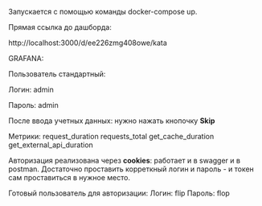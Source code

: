 Запускается с помощью команды docker-compose up.

Прямая ссылка до дашборда:

http://localhost:3000/d/ee226zmg408owe/kata

GRAFANA:

Пользователь стандартный:

Логин: admin

Пароль: admin

После ввода учетных данных: нужно нажать кнопочку **Skip**



Метрики:
request_duration
requests_total
get_cache_duration
get_external_api_duration

Авторизация реализована через **cookies**: работает и в swagger и в postman. Достаточно проставить корреткный логин и пароль - и токен сам проставиться в нужное место.

Готовый пользователь для авторизации:
Логин: flip
Пароль: flop